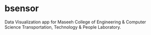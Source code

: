 bsensor
=========

Data Visualization app for Maseeh College of Engineering & Computer Science Transportation, Technology & People Laboratory.